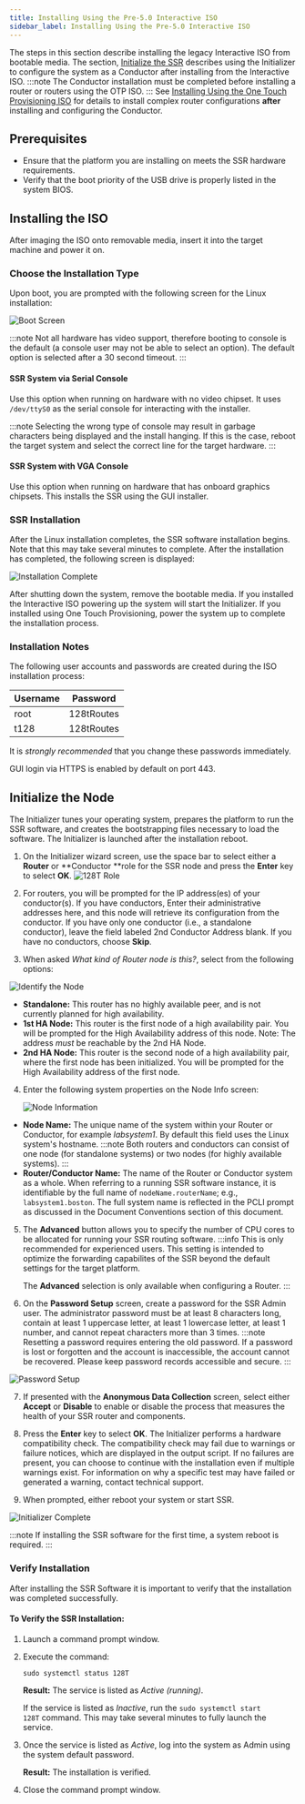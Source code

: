 ```yaml
---
title: Installing Using the Pre-5.0 Interactive ISO
sidebar_label: Installing Using the Pre-5.0 Interactive ISO
---
```


The steps in this section describe installing the legacy Interactive ISO from bootable media. The section, [Initialize the SSR](#initialize-the-node) describes using the Initializer to configure the system as a Conductor after installing from the Interactive ISO. 
:::note
The Conductor installation must be completed before installing a router or routers using the OTP ISO.
:::
See [Installing Using the One Touch Provisioning ISO](intro_otp_iso_install.mdx) for details to install complex router configurations **after** installing and configuring the Conductor. 

## Prerequisites

- Ensure that the platform you are installing on meets the SSR hardware requirements.
- Verify that the boot priority of the USB drive is properly listed in the system BIOS.

## Installing the ISO

After imaging the ISO onto removable media, insert it into the target machine and power it on.

### Choose the Installation Type

Upon boot, you are prompted with the following screen for the Linux installation:

![Boot Screen](/img/intro_installation_bootable_media_boot.png)

:::note
Not all hardware has video support, therefore booting to console is the default (a console user may not be able to select an option). The default option is selected after a 30 second timeout.
::: 

#### SSR System via Serial Console

Use this option when running on hardware with no video chipset. It uses `/dev/ttyS0` as the serial console for interacting with the installer.

:::note
Selecting the wrong type of console may result in garbage characters being displayed and the install hanging. If this is the case, reboot the target system and select the correct line for the target hardware.
::: 

#### SSR System with VGA Console

Use this option when running on hardware that has onboard graphics chipsets. This installs the SSR using the GUI installer.

### SSR Installation

After the Linux installation completes, the SSR software installation begins. Note that this may take several minutes to complete. After the installation has completed, the following screen is displayed:

![Installation Complete](/img/intro_installation_bootable_media_install_complete.png)

After shutting down the system, remove the bootable media. 
If you installed the Interactive ISO powering up the system will start the Initializer. 
If you installed using One Touch Provisioning, power the system up to complete the installation process. 

### Installation Notes

The following user accounts and passwords are created during the ISO installation process:

   | Username | Password   |
   | -------- | ---------- |
   | root     | 128tRoutes |
   | t128     | 128tRoutes |

   It is *strongly recommended* that you change these passwords immediately.

GUI login via HTTPS is enabled by default on port 443.

## Initialize the Node

The Initializer tunes your operating system, prepares the platform to run the SSR software, and creates the bootstrapping files necessary to load the software. The Initializer is launched after the installation reboot.

1. On the Initializer wizard screen, use the space bar to select either a **Router** or **Conductor **role for the SSR node and press the **Enter** key to select **OK**.
  ![128T Role](/img/intro_install_initializer_role.png)

2. For routers, you will be prompted for the IP address(es) of your conductor(s). If you have conductors, Enter their administrative addresses here, and this node will retrieve its configuration from the conductor. If you have only one conductor (i.e., a standalone conductor), leave the field labeled 2nd Conductor Address blank. If you have no conductors, choose **Skip**.
3. When asked _What kind of Router node is this?_, select from the following options:

  ![Identify the Node](/img/intro_install_initializer_HASetup.png)

- **Standalone:** This router has no highly available peer, and is not currently planned for high availability.
- **1st HA Node:** This router is the first node of a high availability pair. You will be prompted for the High Availability address of this node. Note: The address _must_ be reachable by the 2nd HA Node.
- **2nd HA Node:** This router is the second node of a high availability pair, where the first node has been initialized. You will be prompted for the High Availability address of the first node.

4. Enter the following system properties on the Node Info screen:

   ![Node Information](/img/intro_install_initializer_nodeinfo.png)

- **Node Name:** The unique name of the system within your Router or Conductor, for example _labsystem1_. By default this field uses the Linux system's hostname.
  :::note
  Both routers and conductors can consist of one node (for standalone systems) or two nodes (for highly available systems).
  :::
- **Router/Conductor Name:** The name of the Router or Conductor system as a whole. When referring to a running SSR software instance, it is identifiable by the full name of `nodeName.routerName`; e.g., `labsystem1.boston`. The full system name is reflected in the PCLI prompt as discussed in the Document Conventions section of this document.

5. The **Advanced** button allows you to specify the number of CPU cores to be allocated for running your SSR routing software.
   :::info
   This is only recommended for experienced users. This setting is intended to optimize the forwarding capabilites of the SSR beyond the default settings for the target platform.
   
   The **Advanced** selection is only available when configuring a Router. 
   :::

6. On the **Password Setup** screen, create a password for the SSR Admin user. The administrator password must be at least 8 characters long, contain at least 1 uppercase letter, at least 1 lowercase letter, at least 1 number, and cannot repeat characters more than 3 times.
  :::note
  Resetting a password requires entering the old password. If a password is lost or forgotten and the account is inaccessible, the account cannot be recovered. Please keep password records accessible and secure. 
  :::

  ![Password Setup](/img/intro_install_initializer_password.png)

7. If presented with the **Anonymous Data Collection** screen, select either **Accept** or **Disable** to enable or disable the process that measures the health of your SSR router and components.

8. Press the **Enter** key to select **OK**. The Initializer performs a hardware compatibility check. The compatibility check may fail due to warnings or failure notices, which are displayed in the output script. If no failures are present, you can choose to continue with the installation even if multiple warnings exist. For information on why a specific test may have failed or generated a warning, contact technical support.

9. When prompted, either reboot your system or start SSR.

  ![Initializer Complete](/img/intro_install_initializer_complete.png)

  :::note
  If installing the SSR software for the first time, a system reboot is required.
  :::

### Verify Installation

After installing the SSR Software it is important to verify that the installation was completed successfully.

#### To Verify the SSR Installation:

1. Launch a command prompt window.

2. Execute the command:

   ```
   sudo systemctl status 128T
   ```

   **Result:** The service is listed as _Active (running)_.

   If the service is listed as _Inactive_, run the `sudo systemctl start 128T` command. This may take several minutes to fully launch the service.

3. Once the service is listed as _Active_, log into the system as Admin using the system default password.

   **Result:** The installation is verified.

4. Close the command prompt window. 

